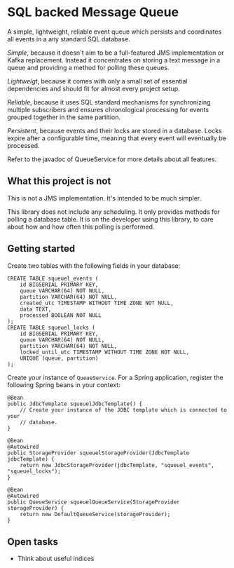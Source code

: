 SQL backed Message Queue
==========================
A simple, lightweight, reliable event queue which persists and coordinates all
events in a any standard SQL database.

_Simple_, because it doesn't aim to be a full-featured JMS implementation or
Kafka replacement. Instead it concentrates on storing a text message in a queue
and providing a method for polling these queues.

_Lightweigt_, because it comes with only a small set of essential dependencies
and should fit for almost every project setup.

_Reliable_, because it uses SQL standard mechanisms for synchronizing multiple
subscribers and ensures chronological processing for events grouped together in
the same partition.

_Persistent_, because events and their locks are stored in a database. Locks
expire after a configurable time, meaning that every event will eventually be
processed.

Refer to the javadoc of QueueService for more details about all features.

What this project is not
--------------------------
This is not a JMS implementation. It's intended to be much simpler.

This library does not include any scheduling. It only provides methods for
polling a database table. It is on the developer using this library, to care
about how and how often this polling is performed.

Getting started
-----------------
Create two tables with the following fields in your database:

    CREATE TABLE squeuel_events (
        id BIGSERIAL PRIMARY KEY,
        queue VARCHAR(64) NOT NULL,
        partition VARCHAR(64) NOT NULL,
        created_utc TIMESTAMP WITHOUT TIME ZONE NOT NULL,
        data TEXT,
        processed BOOLEAN NOT NULL
    );
    CREATE TABLE squeuel_locks (
        id BIGSERIAL PRIMARY KEY,
        queue VARCHAR(64) NOT NULL,
        partition VARCHAR(64) NOT NULL,
        locked_until_utc TIMESTAMP WITHOUT TIME ZONE NOT NULL,
        UNIQUE (queue, partition) 
    );

Create your instance of `QueueService`. For a Spring application, register the
following Spring beans in your context:

    @Bean
    public JdbcTemplate squeuelJdbcTemplate() {
        // Create your instance of the JDBC template which is connected to your
        // database.
    }
    
    @Bean
    @Autowired
    public StorageProvider squeuelStorageProvider(JdbcTemplate jdbcTemplate) {
        return new JdbcStorageProvider(jdbcTemplate, "squeuel_events", "squeuel_locks");
    }
    
    @Bean
    @Autowired
    public QueueService squeuelQueueService(StorageProvider storageProvider) {
        return new DefaultQueueService(storageProvider);
    }

Open tasks
------------
  * Think about useful indices
